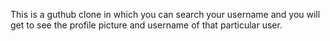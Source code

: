 This is a guthub clone in which you can search your username and you will get to see the profile picture and username of that particular user.
